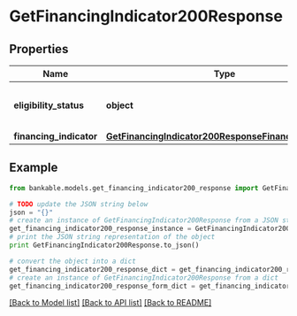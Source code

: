 # GetFinancingIndicator200Response


## Properties

Name | Type | Description | Notes
------------ | ------------- | ------------- | -------------
**eligibility_status** | **object** | Eligibilty Status of the payable. | [optional] 
**financing_indicator** | [**GetFinancingIndicator200ResponseFinancingIndicator**](GetFinancingIndicator200ResponseFinancingIndicator.md) |  | [optional] 

## Example

```python
from bankable.models.get_financing_indicator200_response import GetFinancingIndicator200Response

# TODO update the JSON string below
json = "{}"
# create an instance of GetFinancingIndicator200Response from a JSON string
get_financing_indicator200_response_instance = GetFinancingIndicator200Response.from_json(json)
# print the JSON string representation of the object
print GetFinancingIndicator200Response.to_json()

# convert the object into a dict
get_financing_indicator200_response_dict = get_financing_indicator200_response_instance.to_dict()
# create an instance of GetFinancingIndicator200Response from a dict
get_financing_indicator200_response_form_dict = get_financing_indicator200_response.from_dict(get_financing_indicator200_response_dict)
```
[[Back to Model list]](../README.md#documentation-for-models) [[Back to API list]](../README.md#documentation-for-api-endpoints) [[Back to README]](../README.md)


